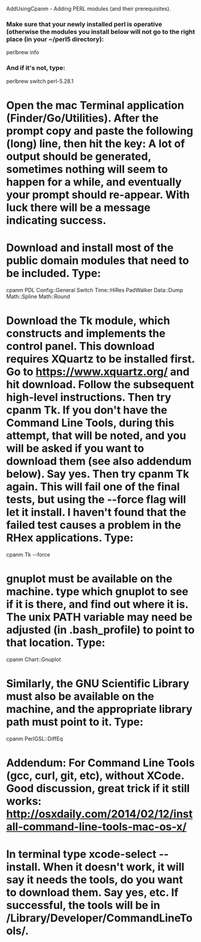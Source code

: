 AddUsingCpanm - Adding PERL modules (and their prerequisites).

### Make sure that your newly installed perl is operative (otherwise the modules you install below will not go to the right place (in your ~/perl5 directory):
perlbrew info

### And if it's not, type:
perlbrew switch perl-5.28.1

# Open the mac Terminal application (Finder/Go/Utilities).  After the prompt copy and paste the following (long) line, then hit the <return> key:  A lot of output should be generated, sometimes nothing will seem to happen for a while, and eventually your prompt should re-appear.  With luck there will be a message indicating success.

# Download and install most of the public domain modules that need to be included.  Type:
cpanm PDL Config::General Switch  Time::HiRes PadWalker Data::Dump Math::Spline Math::Round

# Download the Tk module, which constructs and implements the control panel.  This download requires XQuartz to be installed first.  Go to https://www.xquartz.org/ and hit download.  Follow the subsequent high-level instructions.  Then try cpanm Tk.  If you don't have the Command Line Tools, during this attempt, that will be noted, and you will be asked if you want to download them (see also addendum below).  Say yes.  Then try cpanm Tk again.  This will fail one of the final tests, but using the --force flag will let it install.  I haven't found that the failed test causes a problem in the RHex applications.  Type:
cpanm Tk --force

# gnuplot must be available on the machine.  type which gnuplot to see if it is there, and find out where it is.  The unix PATH variable may need be adjusted (in .bash_profile) to point to that location.  Type:
cpanm Chart::Gnuplot

# Similarly, the GNU Scientific Library must also be available on the machine, and the appropriate library path must point to it. Type:
cpanm PerlGSL::DiffEq 


# Addendum: For Command Line Tools (gcc, curl, git, etc), without XCode.  Good discussion, great trick if it still works:  http://osxdaily.com/2014/02/12/install-command-line-tools-mac-os-x/
# In terminal type xcode-select --install.  When it doesn't work, it will say it needs the tools, do you want to download them.  Say yes, etc.  If successful, the tools will be in /Library/Developer/CommandLineTools/.



